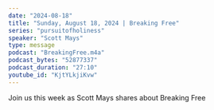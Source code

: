 ```yaml
---
date: "2024-08-18"
title: "Sunday, August 18, 2024 | Breaking Free"
series: "pursuitofholiness"
speaker: "Scott Mays"
type: message
podcast: "BreakingFree.m4a"
podcast_bytes: "52877337"
podcast_duration: "27:10"
youtube_id: "KjtYLkjiKvw"
---
```

Join us this week as Scott Mays shares about Breaking Free
